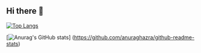 ## Hi there 👋

[![Top Langs](https://github-readme-stats.vercel.app/api/top-langs/?username=laughingdog
)](https://github.com/anuraghazra/github-readme-stats)

[![Anurag's GitHub stats](https://github-readme-stats.vercel.app/api?username=laughingdog)]
(https://github.com/anuraghazra/github-readme-stats)
